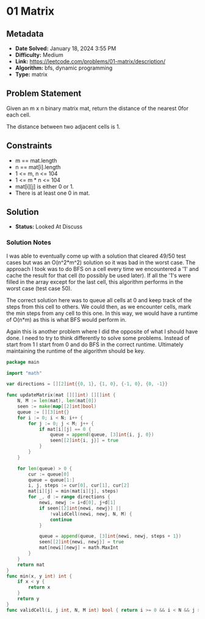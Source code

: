 # 01 Matrix

## Metadata

- **Date Solved:** January 18, 2024 3:55 PM
- **Difficulty:** Medium
- **Link:** https://leetcode.com/problems/01-matrix/description/
- **Algorithm:** bfs, dynamic programming
- **Type:** matrix

## Problem Statement

Given an m x n binary matrix mat, return the distance of the nearest 0for each cell.

The distance between two adjacent cells is 1.

## Constraints

- m == mat.length
- n == mat[i].length
- 1 <= m, n <= 104
- 1 <= m * n <= 104
- mat[i][j] is either 0 or 1.
- There is at least one 0 in mat.

## Solution

- **Status:** Looked At Discuss

### Solution Notes

I was able to eventually come up with a solution that cleared 49/50 test cases but was an O(n^2*m^2) solution so it was bad in the worst case. The approach I took was to do BFS on a cell every time we encountered a '1' and cache the result for that cell (to possibly be used later). If all the '1's were filled in the array except for the last cell, this algorithm performs in the worst case (test case 50).

The correct solution here was to queue all cells at 0 and keep track of the steps from this cell to others. We could then, as we encounter cells, mark the min steps from any cell to this one. In this way, we would have a runtime of O(n*m) as this is what BFS would perform in.

Again this is another problem where I did the opposite of what I should have done. I need to try to think differently to solve some problems. Instead of start from 1 I start from 0 and do BFS in the correct runtime. Ultimately maintaining the runtime of the algorithm should be key.


```go
package main

import "math"

var directions = [][2]int{{0, 1}, {1, 0}, {-1, 0}, {0, -1}}

func updateMatrix(mat [][]int) [][]int {
	N, M := len(mat), len(mat[0])
	seen := make(map[[2]int]bool)
	queue := [][3]int{}
	for i := 0; i < N; i++ {
		for j := 0; j < M; j++ {
			if mat[i][j] == 0 {
				queue = append(queue, [3]int{i, j, 0})
				seen[[2]int{i, j}] = true
			}
		}
	}

	for len(queue) > 0 {
		cur := queue[0]
		queue = queue[1:]
		i, j, steps := cur[0], cur[1], cur[2]
		mat[i][j] = min(mat[i][j], steps)
		for _, d := range directions {
			newi, newj := i+d[0], j+d[1]
			if seen[[2]int{newi, newj}] ||
				!validCell(newi, newj, N, M) {
				continue
			}

			queue = append(queue, [3]int{newi, newj, steps + 1})
			seen[[2]int{newi, newj}] = true
			mat[newi][newj] = math.MaxInt
		}
	}
	return mat
}
func min(x, y int) int {
	if x < y {
		return x
	}
	return y
}
func validCell(i, j int, N, M int) bool { return i >= 0 && i < N && j >= 0 && j < M }
```
